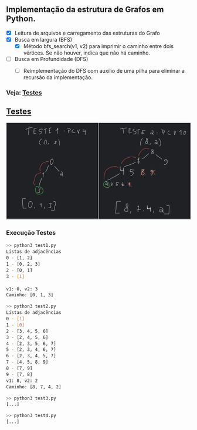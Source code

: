 ## Implementação da estrutura de <b>Grafos</b> em Python.

- [x] Leitura de arquivos e carregamento das estruturas do Grafo
- [x] Busca em largura (BFS)
    - [x] Método bfs_search(v1, v2) para imprimir o caminho entre dois vértices. Se não houver, indica que não há caminho.

- [ ] Busca em Profundidade (DFS)
    - [ ] Reimplementação do DFS com auxílio de uma pilha para eliminar a recursão da implementação.


### Veja: [Testes](#veja-testes)


[<h2>Testes</h2>](#veja-testes)
<img src="media/test1_2.png" alt="test1_test2">

### Execução Testes
```bash
>> python3 test1.py
Listas de adjacências
0 - [1, 2]
1 - [0, 2, 3]
2 - [0, 1]
3 - [1]

v1: 0, v2: 3
Caminho: [0, 1, 3]
```

```bash
>> python3 test2.py
Listas de adjacências
0 - [1]
1 - [0]
2 - [3, 4, 5, 6]
3 - [2, 4, 5, 6]
4 - [2, 3, 5, 6, 7]
5 - [2, 3, 4, 6, 7]
6 - [2, 3, 4, 5, 7]
7 - [4, 5, 8, 9]
8 - [7, 9]
9 - [7, 8]
v1: 8, v2: 2
Caminho: [8, 7, 4, 2]
```

```bash
>> python3 test3.py
[...]
```

```bash
>> python3 test4.py
[...]
```